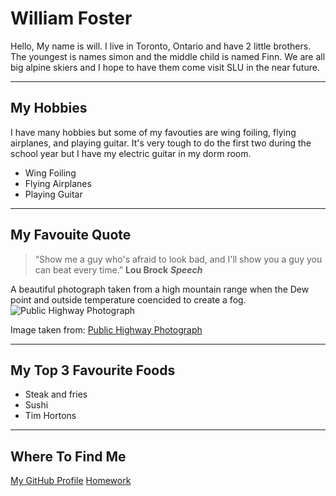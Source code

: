 #    William Foster
Hello, My name is will. I live in Toronto, Ontario and have 2 little brothers. 
The youngest is names simon and the middle child is named Finn. We are all big alpine skiers
and I hope to have them come visit SLU in the near future.

-------

## My Hobbies
I have many hobbies but some of my favouties are wing foiling, flying airplanes, and playing guitar.
It's very tough to do the first two during the school year but I have my electric guitar in my dorm room.

- Wing Foiling
- Flying Airplanes
- Playing Guitar
  
--------

## My Favouite Quote

>“Show me a guy who's afraid to look bad, and I'll show you a guy you can beat every time.”
 **Lou Brock** ***Speech***

A beautiful photograph taken from a high mountain range when the Dew point and outside temperature 
coencided to create a fog.
![Public Highway Photograph](/assets/images/unsplash.jpg)

Image taken from:
[Public Highway Photograph](https://unsplash.com/s/photos/apps)

-----

## My Top 3 Favourite Foods

- Steak and fries
- Sushi
- Tim Hortons

-----

## Where To Find Me

[My GitHub Profile](https://github.com/WillFoster18)
[Homework](https://stlawu.instructure.com/courses/9408/assignments/84203)

  

